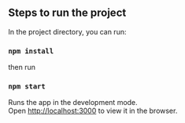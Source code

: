 ## Steps to run the project

In the project directory, you can run:

### `npm install`

then run
### `npm start`


Runs the app in the development mode.\
Open [http://localhost:3000](http://localhost:3000) to view it in the browser.



